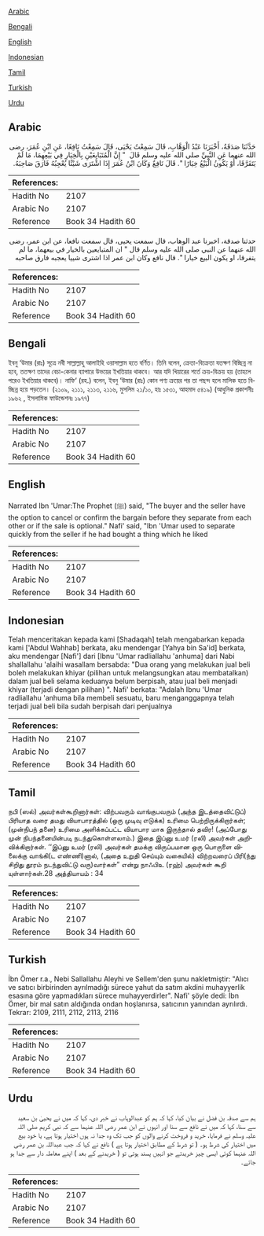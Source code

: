 [Arabic](#arabic)

[Bengali](#bengali)

[English](#english)

[Indonesian](#indonesian)

[Tamil](#tamil)

[Turkish](#turkish)

[Urdu](#urdu)

## Arabic


<div dir="rtl" lang="ar" style={{fontSize:'larger',backgroundColor:'#f8f9fa',padding:20}}>
حَدَّثَنَا صَدَقَةُ، أَخْبَرَنَا عَبْدُ الْوَهَّابِ، قَالَ سَمِعْتُ يَحْيَى، قَالَ سَمِعْتُ نَافِعًا، عَنِ ابْنِ عُمَرَ، رضى الله عنهما عَنِ النَّبِيِّ صلى الله عليه وسلم قَالَ ‏ "‏ إِنَّ الْمُتَبَايِعَيْنِ بِالْخِيَارِ فِي بَيْعِهِمَا، مَا لَمْ يَتَفَرَّقَا، أَوْ يَكُونُ الْبَيْعُ خِيَارًا ‏"‏‏.‏ قَالَ نَافِعٌ وَكَانَ ابْنُ عُمَرَ إِذَا اشْتَرَى شَيْئًا يُعْجِبُهُ فَارَقَ صَاحِبَهُ‏.‏
</div>
<div style={{backgroundColor:'#f8f9fa',padding:20, marginBottom: 10}}><table> <thead> <tr> <th>References:</th> <th></th> </tr> </thead> <tbody><tr><td>Hadith No</td><td>2107</td></tr><tr><td>Arabic No</td><td>2107</td></tr><tr><td>Reference</td><td>Book 34 Hadith 60</td></tr></tbody></table></div>


<div dir="rtl" lang="ar" style={{fontSize:'larger',backgroundColor:'#f8f9fa',padding:20}}>
حدثنا صدقة، اخبرنا عبد الوهاب، قال سمعت يحيى، قال سمعت نافعا، عن ابن عمر، رضى الله عنهما عن النبي صلى الله عليه وسلم قال " ان المتبايعين بالخيار في بيعهما، ما لم يتفرقا، او يكون البيع خيارا ". قال نافع وكان ابن عمر اذا اشترى شييا يعجبه فارق صاحبه
</div>
<div style={{backgroundColor:'#f8f9fa',padding:20, marginBottom: 10}}><table> <thead> <tr> <th>References:</th> <th></th> </tr> </thead> <tbody><tr><td>Hadith No</td><td>2107</td></tr><tr><td>Arabic No</td><td>2107</td></tr><tr><td>Reference</td><td>Book 34 Hadith 60</td></tr></tbody></table></div>

## Bengali


<div dir="ltr" lang="bn" style={{fontSize:'larger',backgroundColor:'#f8f9fa',padding:20}}>
ইবনু ‘উমার (রাঃ) সূত্রে নবী সাল্লাল্লাহু আলাইহি ওয়াসাল্লাম হতে বর্ণিত। তিনি বলেন, ক্রেতা-বিক্রেতা যতক্ষণ বিচ্ছিন্ন না হবে, ততক্ষণ তাদের বেচা-কেনার ব্যাপারে উভয়ের ইখতিয়ার থাকবে। আর যদি খিয়ারের শর্তে ক্রয়-বিক্রয় হয় (তাহলে পরেও ইখতিয়ার থাকবে)। নাফি‘ (রহ.) বলেন, ইবনু ‘উমার (রাঃ) কোন পণ্য ক্রয়ের পর তা পছন্দ হলে মালিক হতে বিচ্ছিন্ন হয়ে পড়তেন। (২১০৯, ২১১১, ২১১৩, ২১১৬, মুসলিম ২১/১০, হাঃ ১৫৩১, আহমাদ ৫৪১৯) (আধুনিক প্রকাশনীঃ ১৯৬২ , ইসলামিক ফাউন্ডেশনঃ ১৯৭৭)
</div>
<div style={{backgroundColor:'#f8f9fa',padding:20, marginBottom: 10}}><table> <thead> <tr> <th>References:</th> <th></th> </tr> </thead> <tbody><tr><td>Hadith No</td><td>2107</td></tr><tr><td>Arabic No</td><td>2107</td></tr><tr><td>Reference</td><td>Book 34 Hadith 60</td></tr></tbody></table></div>

## English


<div dir="ltr" lang="en" style={{fontSize:'larger',backgroundColor:'#f8f9fa',padding:20}}>
Narrated Ibn 'Umar:The Prophet (ﷺ) said, "The buyer and the seller have the option to cancel or confirm the bargain before they separate from each other or if the sale is optional." Nafi' said, "Ibn 'Umar used to separate quickly from the seller if he had bought a thing which he liked
</div>
<div style={{backgroundColor:'#f8f9fa',padding:20, marginBottom: 10}}><table> <thead> <tr> <th>References:</th> <th></th> </tr> </thead> <tbody><tr><td>Hadith No</td><td>2107</td></tr><tr><td>Arabic No</td><td>2107</td></tr><tr><td>Reference</td><td>Book 34 Hadith 60</td></tr></tbody></table></div>

## Indonesian


<div dir="ltr" lang="id" style={{fontSize:'larger',backgroundColor:'#f8f9fa',padding:20}}>
Telah menceritakan kepada kami [Shadaqah] telah mengabarkan kepada kami ['Abdul Wahhab] berkata, aku mendengar [Yahya bin Sa'id] berkata, aku mendengar [Nafi'] dari [Ibnu 'Umar radliallahu 'anhuma] dari Nabi shallallahu 'alaihi wasallam bersabda: "Dua orang yang melakukan jual beli boleh melakukan khiyar (pilihan untuk melangsungkan atau membatalkan) dalam jual beli selama keduanya belum berpisah, atau jual beli menjadi khiyar (terjadi dengan pilihan) ". Nafi' berkata: "Adalah Ibnu 'Umar radliallahu 'anhuma bila membeli sesuatu, baru menganggapnya telah terjadi jual beli bila sudah berpisah dari penjualnya
</div>
<div style={{backgroundColor:'#f8f9fa',padding:20, marginBottom: 10}}><table> <thead> <tr> <th>References:</th> <th></th> </tr> </thead> <tbody><tr><td>Hadith No</td><td>2107</td></tr><tr><td>Arabic No</td><td>2107</td></tr><tr><td>Reference</td><td>Book 34 Hadith 60</td></tr></tbody></table></div>

## Tamil


<div dir="ltr" lang="ta" style={{fontSize:'larger',backgroundColor:'#f8f9fa',padding:20}}>
நபி (ஸல்) அவர்கள்கூறினார்கள்: விற்பவரும் வாங்குபவரும் (அந்த இடத்தைவிட்டுப்) பிரியாத வரை தமது வியாபாரத்தில் (ஒரு முடிவு எடுக்க) உரிமை பெற்றிருக்கிறார்கள்; (முன்நிபந் தனை) உரிமை அளிக்கப்பட்ட வியாபார மாக இருந்தால் தவிர! (அப்போது முன் நிபந்தனையின்படி நடந்துகொள்ளலாம்.) இதை இப்னு உமர் (ரலி) அவர்கள் அறிவிக்கிறார்கள். ‘‘இப்னு உமர் (ரலி) அவர்கள் தமக்கு விருப்பமான ஒரு பொருளை விலைக்கு வாங்கி(ட எண்ணி)னால், (அதை உறுதி செய்யும் வகையில்) விற்றவரைப் பிரி(ந்து சிறிது தூரம் நடந்துவிட்டு வரு)வார்கள்” என்று நாஃபிஉ (ரஹ்) அவர்கள் கூறி யுள்ளார்கள்.28 அத்தியாயம் : 34
</div>
<div style={{backgroundColor:'#f8f9fa',padding:20, marginBottom: 10}}><table> <thead> <tr> <th>References:</th> <th></th> </tr> </thead> <tbody><tr><td>Hadith No</td><td>2107</td></tr><tr><td>Arabic No</td><td>2107</td></tr><tr><td>Reference</td><td>Book 34 Hadith 60</td></tr></tbody></table></div>

## Turkish


<div dir="ltr" lang="tr" style={{fontSize:'larger',backgroundColor:'#f8f9fa',padding:20}}>
İbn Ömer r.a., Nebi Sallallahu Aleyhi ve Sellem'den şunu nakletmiştir: "Alıcı ve satıcı birbirinden ayrılmadığı sürece yahut da satım akdini muhayyerlik esasına göre yapmadıkları sürece muhayyerdirler". Nafi' şöyle dedi: İbn Ömer, bir mal satın aldığında ondan hoşlanırsa, satıcının yanından ayrılırdı. Tekrar: 2109, 2111, 2112, 2113, 2116
</div>
<div style={{backgroundColor:'#f8f9fa',padding:20, marginBottom: 10}}><table> <thead> <tr> <th>References:</th> <th></th> </tr> </thead> <tbody><tr><td>Hadith No</td><td>2107</td></tr><tr><td>Arabic No</td><td>2107</td></tr><tr><td>Reference</td><td>Book 34 Hadith 60</td></tr></tbody></table></div>

## Urdu


<div dir="rtl" lang="ur" style={{fontSize:'larger',backgroundColor:'#f8f9fa',padding:20}}>
ہم سے صدقہ بن فضل نے بیان کیا، کہا کہ ہم کو عبدالوہاب نے خبر دی، کہا کہ میں نے یحییٰ بن سعید سے سنا، کہا کہ میں نے نافع سے سنا اور انہوں نے ابن عمر رضی اللہ عنہما سے کہ نبی کریم صلی اللہ علیہ وسلم نے فرمایا، خرید و فروخت کرنے والوں کو جب تک وہ جدا نہ ہوں اختیار ہوتا ہے، یا خود بیع میں اختیار کی شرط ہو۔ ( تو شرط کے مطابق اختیار ہوتا ہے ) نافع نے کہا کہ جب عبداللہ بن عمر رضی اللہ عنہما کوئی ایسی چیز خریدتے جو انہیں پسند ہوتی تو ( خریدنے کے بعد ) اپنے معاملہ دار سے جدا ہو جاتے۔
</div>
<div style={{backgroundColor:'#f8f9fa',padding:20, marginBottom: 10}}><table> <thead> <tr> <th>References:</th> <th></th> </tr> </thead> <tbody><tr><td>Hadith No</td><td>2107</td></tr><tr><td>Arabic No</td><td>2107</td></tr><tr><td>Reference</td><td>Book 34 Hadith 60</td></tr></tbody></table></div>
